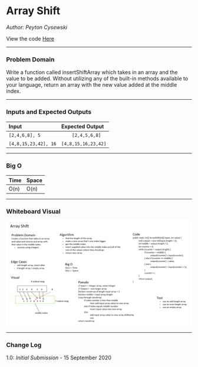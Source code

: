 # Array Shift

*Author: Peyton Cysewski*

View the code [Here](../../../java/challenges/arrayshift/ArrayShift.java)

---

### Problem Domain

Write a function called insertShiftArray which takes in an array and the value to be added. Without utilizing any of the built-in methods available to your language, return an array with the new value added at the middle index.

---

### Inputs and Expected Outputs

| Input | Expected Output |
| :----------- | :----------- |
| `[2,4,6,8], 5` | `	[2,4,5,6,8]` |
| `[4,8,15,23,42], 16` | `[4,8,15,16,23,42]` |

---

### Big O


| Time | Space |
| :----------- | :----------- |
| O(n) | O(n) |


---


### Whiteboard Visual
![Whiteboard](./assets/whiteboard.png)


---

### Change Log
1.0: *Initial Submission* - 15 September 2020  

